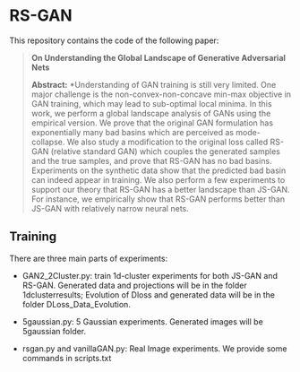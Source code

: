 # RS-GAN
This repository contains the code of the following paper:
> **On Understanding the Global Landscape of Generative Adversarial Nets**<br>
>
> **Abstract:** *Understanding of GAN training is still very limited. One major challenge is the non-convex-non-concave min-max objective in GAN training, which may lead to sub-optimal local minima. In this work, we perform a global landscape analysis of GANs using the empirical version. We prove that the original GAN formulation has exponentially many bad basins which are perceived as mode-collapse. We also study a modification to the original loss called RS-GAN (relative standard GAN) which couples the generated samples and the true samples, and prove that RS-GAN has no bad basins. Experiments on the synthetic data show that the predicted bad basin can indeed appear in training. We also perform a few experiments to support our theory that RS-GAN has a better landscape than JS-GAN. For instance, we empirically show that RS-GAN performs better than JS-GAN with relatively narrow neural nets.

## Training
There are three main parts of experiments:
* GAN2_2Cluster.py: train 1d-cluster experiments for both JS-GAN and RS-GAN. Generated data and projections will be in the folder 1dclusterresults; Evolution of Dloss and generated data will be in the folder DLoss_Data_Evolution.


* 5gaussian.py: 5 Gaussian experiments. Generated images will be 5gaussian folder.

* rsgan.py and vanillaGAN.py: Real Image experiments. We provide some commands in scripts.txt
